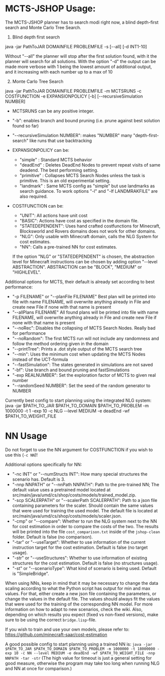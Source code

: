 # MCTS-JSHOP Usage:

The MCTS-JSHOP planner has to search modi right now, a blind depth-first search and Monte Carlo Tree Search.

1. Blind depth first search

java -jar PathToJAR DOMAINFILE PROBLEMFILE -s [--all] [-d INT1-10]

Without "--all" the planner will stop after the first solution found, with it the planner will search for all solutions. 
With the option "-d" the output can be made more verbose with 1 being the lowest amount of additional output, and it increasing with each number up to a max of 10

2. Monte Carlo Tree Search 

java -jar PathToJAR DOMAINFILE PROBLEMFILE -m MCTSRUNS -c COSTFUNCTION -e EXPANSIONPOLICY [-b] [--recursiveSimulation NUMBER]

* MCTSRUNS can be any positive integer. 

* "-b": enables branch and bound pruning (i.e. prune against best solution found so far)

* "--recursiveSimulation NUMBER": makes "NUMBER" many "depth-first-search" like runs that use backtracking

* EXPANSIONPOLICY can be:  
  + "simple" : Standard MCTS behavior  
  + "deadEnd" : Deletes DeadEnd Nodes to prevent repeat visits of same deadend. The best performing setting.  
  + "primitive" : Collapses MCTS Search Nodes unless the task is primitive. This is an old experimental setting.  
  + "landmark" : Same MCTS config as "simple" but use landmarks as search guidance. To work options "-l" and "-lf LANDMRAKFILE" are also required.   

* COSTFUNCTION can be:  
  + "UNIT": All actions have unit cost  
  + "BASIC": Actions have cost as specified in the domain file.  
  + "STATEDEPENDENT": Uses hand crafted costfunctions for Minecraft, Blocksworld and Rovers domains does not work for other domains.  
  + "NLG": Only usable with Minecraft domain, calls the NLG System for cost estimates.  
  + "NN": Calls a pre-trained NN for cost estimates.
  
  If the option "NLG" or "STATEDEPENDENT" is chosen, the abstraction level for Minecraft instructions can be chosen by adding option "--level ABSTRACTION". ABSTRACTION can be "BLOCK", "MEDIUM" or "HIGHLEVEL".  

Additional options for MCTS, their default is already set according to best performance:  
* "-p FILENAME" or "--planFile FILENAME" Best plan will be printed into file with name FILENAME, will overwrite anything already in File and create new File if none with that name is present
* "--allPlans FILENAME" All found plans will be printed into file with name FILENAME, will overwrite anything already in File and create new File if none with that name is present
* "--noRec": Disables the collapsing of MCTS Search Nodes. Really bad for performance  
* "--noRandom": The first MCTS run will not include any randomness and follow the method ordering given in the domain  
* "--printTree": Prints a .dot style output of the MCTS search tree  
* "--min": Uses the minimum cost when updating the MCTS Nodes instead of the UCT-formula  
* "--fastSimulation": The states generated in simulations are not saved  
* "-bf": Use branch and bound pruning and fastSimulations  
* "-exp REALNUMBER": Set the exploration factor of MCTS to given real number  
* "--randomSeed NUMBER": Set the seed of the random generator to NUMBER  

Currently best config to start planning using the integrated NLG system:
java -jar $PATH_TO_JAR $PATH_TO_DOMAIN $PATH_TO_PROBLEM -m 1000000 -t 1 -exp 10 -c NLG --level MEDIUM -e deadEnd -wf $PATH_TO_WEIGHT_FILE

# NN Usage

Do not forget to use the NN argument for COSTFUNCTION if you wish to use this (``-c NN``)!

Additional options specifically for NN:
* "-nc INT" or "--numStructs INT": How many special structures the scenario has. Default is 3.
* "-nnp NNPATH" or "--nnPath NNPATH": Path to the pre-trained NN; The default value uses a pretrained model located at src/main/java/umd/cs/shop/costs/models/trained_model.zip.
* "-scp SCALERPATH" or "--scalerPath SCALERPATH": Path to a json file containing parameters for the scaler. Should contain the same values that were used for training the used model. The default file is located at src/main/java/umd/cs/shop/costs/models/scaler.json.
* "-cmp" or "--compare": Whether to run the NLG system next to the NN for cost estimation in order to compare the costs of the two. The results will be printed into  the file ``cost_comparison.txt`` inside of the ``jshop-clean`` folder. Default is false (no comparison).
* "-tar" or "--useTarget": Whether to use information of the current instruction target for the cost estimation. Default is false (no target usage).
* "-str" or "--useStructures": Whether to use information of existing structures for the cost estimation. Default is false (no structures usage).
* "-st" or "--scenarioType": What kind of scenario is being used. Default is "SimpleBridge".

When using NNs, keep in mind that it may be necessary to change the data scaling according to what the Python script has output for min and max values.
For that, either create a new json file containing the parameters, or change the values in the default file.
The values should always fit the values that were used for the training of the corresponding NN model.
For more information on how to adapt to new scenarios, check the wiki.
Also, depending on which results you expect (fixed vs non-fixed versions), make sure to be using the correct ``bridge.lisp``-file.

If you wish to train and use your own models, please refer to: https://github.com/minecraft-saar/cost-estimation
 
A good possible config to start planning using a trained NN is:
 ``java -jar $PATH_TO_JAR $PATH_TO_DOMAIN $PATH_TO_PROBLEM -m 1000000 -t 18000000 -exp 10 -c NN --level MEDIUM -e deadEnd -wf $PATH_TO_WEIGHT_FILE -nnp NNPATH -tar -str``
 (The high value for timeout is just a general setting for good measure, otherwise the program may take too long when running NLG and NN at once for comparison.)
